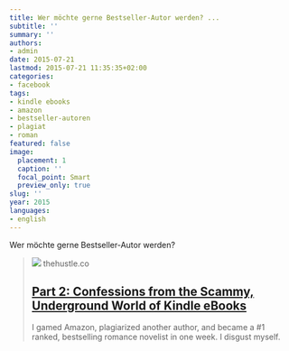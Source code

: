 ```yaml
---
title: Wer möchte gerne Bestseller-Autor werden? ...
subtitle: ''
summary: ''
authors:
- admin
date: 2015-07-21
lastmod: 2015-07-21 11:35:35+02:00
categories:
- facebook
tags:
- kindle ebooks
- amazon
- bestseller-autoren
- plagiat
- roman
featured: false
image:
  placement: 1
  caption: ''
  focal_point: Smart
  preview_only: true
slug: ''
year: 2015
languages:
- english
---
```


Wer möchte gerne Bestseller-Autor werden?
> [![](https://thehustle.co/wp-content/uploads/2015/07/bestseller_og_image.jpg)](http://thehustle.co/part-2-confessions-from-the-scammy-underground-world-of-kindle-ebooks)
> thehustle.co
> ## [Part 2: Confessions from the Scammy, Underground World of Kindle eBooks](http://thehustle.co/part-2-confessions-from-the-scammy-underground-world-of-kindle-ebooks)
>
>I gamed Amazon, plagiarized another author, and became a #1 ranked, bestselling romance novelist in one week. I disgust myself.